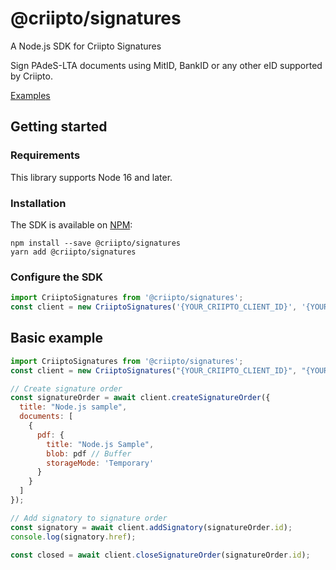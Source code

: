 # @criipto/signatures

A Node.js SDK for Criipto Signatures

Sign PAdeS-LTA documents using MitID, BankID or any other eID supported by Criipto.

[Examples](https://docs.criipto.com/signatures/graphql/examples/)

## Getting started

### Requirements

This library supports Node 16 and later.

### Installation

The SDK is available on [NPM](https://npmjs.com/package/@criipto/signatures):

```
npm install --save @criipto/signatures
yarn add @criipto/signatures
```

### Configure the SDK

```javascript
import CriiptoSignatures from '@criipto/signatures';
const client = new CriiptoSignatures('{YOUR_CRIIPTO_CLIENT_ID}', '{YOUR_CRIIPTO_CLIENT_SECRET}');
```

## Basic example

```javascript
import CriiptoSignatures from '@criipto/signatures';
const client = new CriiptoSignatures("{YOUR_CRIIPTO_CLIENT_ID}", "{YOUR_CRIIPTO_CLIENT_SECRET}");

// Create signature order
const signatureOrder = await client.createSignatureOrder({
  title: "Node.js sample",
  documents: [
    {
      pdf: {
        title: "Node.js Sample",
        blob: pdf // Buffer
        storageMode: 'Temporary'
      }
    }
  ]
});

// Add signatory to signature order
const signatory = await client.addSignatory(signatureOrder.id);
console.log(signatory.href);

const closed = await client.closeSignatureOrder(signatureOrder.id);
```
